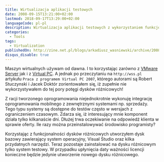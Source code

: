 ```yaml
---
title: Wirtualizacja aplikacji testowych
date: 2008-09-15T13:21:00+02:00
lastmod: 2018-09-17T13:29:00+02:00
languageCode: pl-pl
description: Wirtualizacja aplikacji testowych z wykorzystaniem funkcjonalności dysków różnicowych
categories:
  - Tools
tags:
  - Virtualization
publishedOn: http://zine.net.pl/blogs/arkadiusz_wasniewski/archive/2008/09/15/wirtualizacja-aplikacji-testowych.aspx
disqus_disable: true
---
```


Maszyn wirtualnych używam od dawna. I to korzystając zarówno z [VMware Server](https://www.vmware.com) jak i z [Virtual PC](https://www.microsoft.com/en-us/download/details.aspx?id=3702). A jednak po  przeczytaniu na `http://wss.pl` artykułu `Praca z programem Virtual PC 2007`, którego autorami są Robert Stuczynski i Jacek Doktór zorientowałem się, iż zupełnie nie wykorzystywałem do tej pory potęgi dysków różnicowych!

Z racji tworzonego oprogramowania niejednokrotnie wykonuję integrację oprogramowania mobilnego z zewnętrznymi systemami np. sprzedaży. Tego typu systemy są dostępne do testów często w wersjach z ograniczeniem czasowym. Zdarza się, iż interesujący mnie komponent działa tylko kilkanaście dni. Dłużej trwa oczekiwanie na odpowiedź klienta w sprawie oferty. Ile razy można przeinstalowywać środowisko programisty?

Korzystając z funkcjonalności dysków różnicowych utworzyłem dysk bazowy zawierający system operacyjny, Visual Studio oraz kilka przydatnych narzędzi. Teraz pozostaje zainstalować na dysku różnicowym tylko system testowy. W przypadku upłynięcia daty ważności licencji konieczne będzie jedynie utworzenie nowego dysku różnicowego.